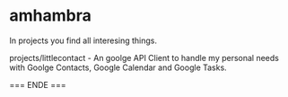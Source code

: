 amhambra
========

In projects you find all interesing things.

projects/littlecontact - An goolge API Client to handle my personal needs with Goolge Contacts, Google Calendar and Google Tasks.

=== ENDE ===

